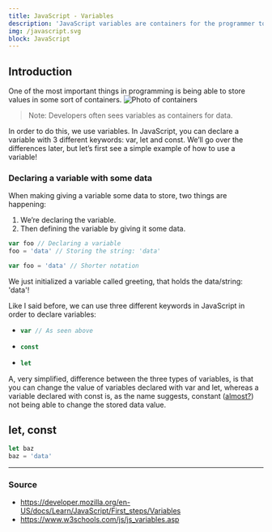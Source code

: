 ```yaml
---
title: JavaScript - Variables
description: 'JavaScript variables are containers for the programmer to store data values.'
img: /javascript.svg
block: JavaScript
---
```


## Introduction

One of the most important things in programming is being able to store values in some sort of containers.
![Photo of containers](https://images.unsplash.com/photo-1494961104209-3c223057bd26?ixid=MnwxMjA3fDB8MHxwaG90by1wYWdlfHx8fGVufDB8fHx8&ixlib=rb-1.2.1&auto=format&fit=crop&w=1892&q=80 'Containers')

> Note: Developers often sees variables as containers for data.

In order to do this, we use variables. In JavaScript, you can declare a variable with 3 different keywords: var, let and const.
We’ll go over the differences later, but let’s first see a simple example of how to use a variable!

### Declaring a variable with some data

When making giving a variable some data to store, two things are happening:

1. We’re declaring the variable.
2. Then defining the variable by giving it some data.

```js
var foo // Declaring a variable
foo = 'data' // Storing the string: 'data'

var foo = 'data' // Shorter notation
```

We just initialized a variable called greeting, that holds the data/string: 'data'!

Like I said before, we can use three different keywords in JavaScript in order to declare variables:

- ```js
  var // As seen above
  ```
- ```js
  const
  ```
- ```js
  let
  ```

A, very simplified, difference between the three types of variables, is that you can change the value of variables declared with var and let, whereas a variable declared with const is, as the name suggests, constant ([almost?](https://developer.mozilla.org/en-US/docs/Web/JavaScript/Reference/Statements/const#const_in_objects_and_arrays)) not being able to change the stored data value.

## let, const

```js
let baz
baz = 'data'
```

---

### Source

- <https://developer.mozilla.org/en-US/docs/Learn/JavaScript/First_steps/Variables>
- <https://www.w3schools.com/js/js_variables.asp>
